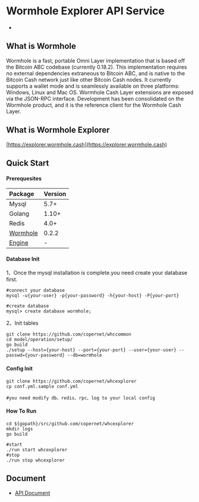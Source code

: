 # Wormhole Explorer API Service
-
## What is Wormhole

Wormhole is a fast, portable Omni Layer implementation that is based off the Bitcoin ABC codebase (currently 0.18.2). This implementation requires no external dependencies extraneous to Bitcoin ABC, and is native to the Bitcoin Cash network just like other Bitcoin Cash nodes. It currently supports a wallet mode and is seamlessly available on three platforms: Windows, Linux and Mac OS. Wormhole Cash Layer extensions are exposed via the JSON-RPC interface. Development has been consolidated on the Wormhole product, and it is the reference client for the Wormhole Cash Layer.

## What is Wormhole Explorer
[https://explorer.wormhole.cash](https://explorer.wormhole.cash)

## Quick Start

#### Prerequesites
| Package | Version | 
| :------| ------|
| Mysql | 5.7+ |
| Golang | 1.10+ |
| Redis | 4.0+ |
|[Wormhole](https://github.com/copernet/whcengine-go)|0.2.2|
|[Engine](https://github.com/copernet/wormhole)|-|

#### Database Init

1、Once the mysql installation is complete.you need create your database first.

	#connect your database
	mysql -u{your-user} -p{your-password} -h{your-host} -P{your-port}
	
	#create database
	mysql> create database wormhole;
2、Init tables
	
	git clone https://github.com/copernet/whccommon
	cd model/operation/setup/
	go build
	./setup --host={your-host} --port={your-port} --user={your-user} --passwd={your-password} --db=wormhole

#### Config Init

	git clone https://github.com/copernet/whcexplorer
	cp conf.yml.sample conf.yml
	
	#you need modify db、redis、rpc、log to your local config
#### How To Run

	cd ${gopath}/src/github.com/copernet/whcexplorer
	mkdir logs
	go build
	
	#start
	./run start whcexplorer
	#stop 
	./run stop whcexplorer
	
## Document
- [API Document](https://github.com/copernet/whcexplorer/blob/master/doc/api.md)